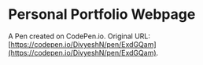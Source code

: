 # Personal Portfolio Webpage

A Pen created on CodePen.io. Original URL: [https://codepen.io/DivyeshN/pen/ExdGQam](https://codepen.io/DivyeshN/pen/ExdGQam).

